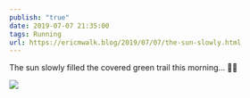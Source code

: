 ```yaml
---
publish: "true"
date: 2019-07-07 21:35:00
tags: Running
url: https://ericmwalk.blog/2019/07/07/the-sun-slowly.html
---
```


The sun slowly filled the covered green trail this morning... 🏃‍♂️

![](https://ericmwalk.blog/uploads/2022/5c72b80cf1.jpg)